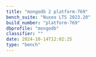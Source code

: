 ```yaml
---
title: "mongodb 2 platform-769"
bench_suite: "Nuxeo LTS 2023.20"
build_number: "platform-769"
dbprofile: "mongodb"
classifier: ""
date: 2024-10-14T12:02:25
type: "bench"
---
```

